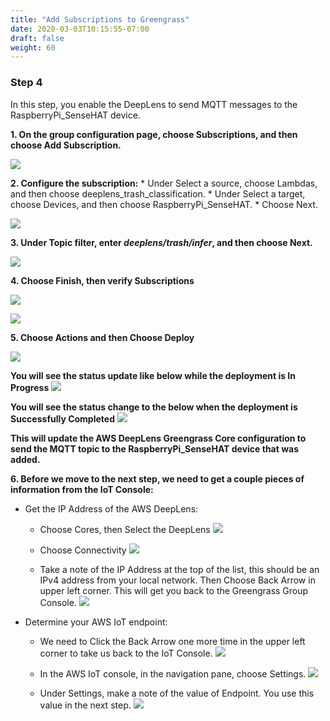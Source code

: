 ```yaml
---
title: "Add Subscriptions to Greengrass"
date: 2020-03-03T10:15:55-07:00
draft: false
weight: 60
---
```

### Step 4 

In this step, you enable the DeepLens to send MQTT messages to the RaspberryPi_SenseHAT device.

**1. On the group configuration page, choose Subscriptions, and then choose Add Subscription.**

![](/images/400_advanced/410_build_a_custom_ml/416_connect_iot/416d_add_gg_subscriptions/416d_step1_choose_subscription.png)

**2. Configure the subscription:**
    * Under Select a source, choose Lambdas, and then choose deeplens_trash_classification.
    * Under Select a target, choose Devices, and then choose RaspberryPi_SenseHAT.
    * Choose Next.

![](/images/400_advanced/410_build_a_custom_ml/416_connect_iot/416d_add_gg_subscriptions/416d_step2_add_subscription.png)


**3.	Under Topic filter, enter ***deeplens/trash/infer***, and then choose Next.**

![](/images/400_advanced/410_build_a_custom_ml/416_connect_iot/416d_add_gg_subscriptions/416d_step3_add_subscription_topic.png)

**4.	Choose Finish, then verify Subscriptions**

![](/images/400_advanced/410_build_a_custom_ml/416_connect_iot/416d_add_gg_subscriptions/416d_step4_add_subscription_finish.png)

![](/images/400_advanced/410_build_a_custom_ml/416_connect_iot/416d_add_gg_subscriptions/416d_step4b_add_subscription_verify.png)


**5.	Choose Actions and then Choose Deploy**

![](/images/400_advanced/410_build_a_custom_ml/416_connect_iot/416d_add_gg_subscriptions/416d_step5_add_subscription_deploy.png)

**You will see the status update like below while the deployment is In Progress**
![](/images/400_advanced/410_build_a_custom_ml/416_connect_iot/416d_add_gg_subscriptions/416d_step5_add_subscription_deploy_progress.png)


**You will see the status change to the below when the deployment is Successfully Completed**
![](/images/400_advanced/410_build_a_custom_ml/416_connect_iot/416d_add_gg_subscriptions/416d_step5_add_subscription_deploy_success.png)



**This will update the AWS DeepLens Greengrass Core configuration to send the MQTT topic to the RaspberryPi_SenseHAT device that was added.**


**6. Before we move to the next step, we need to get a couple pieces of information from the IoT Console:**

* Get the IP Address of the AWS DeepLens:
    
    * Choose Cores, then Select the DeepLens
    ![](/images/400_advanced/410_build_a_custom_ml/416_connect_iot/416d_add_gg_subscriptions/416d_step6_get_dl_ip.png)
    
    * Choose Connectivity
    ![](/images/400_advanced/410_build_a_custom_ml/416_connect_iot/416d_add_gg_subscriptions/416d_step6_get_dl_ip_conn.png)

    * Take a note of the IP Address at the top of the list, this should be an IPv4 address from your local network. Then Choose Back Arrow in upper left corner.  This will get you back to the Greengrass Group Console.
    ![](/images/400_advanced/410_build_a_custom_ml/416_connect_iot/416d_add_gg_subscriptions/416d_step6_get_dl_ip_view.png)


* Determine your AWS IoT endpoint:
    
    * We need to Click the Back Arrow one more time in the upper left corner to take us back to the IoT Console.
    ![](/images/400_advanced/410_build_a_custom_ml/416_connect_iot/416d_add_gg_subscriptions/416d_step6_get_iot_endpoint_back.png)

    * In the AWS IoT console, in the navigation pane, choose Settings.
    ![](/images/400_advanced/410_build_a_custom_ml/416_connect_iot/416d_add_gg_subscriptions/416d_step6_get_iot_endpoint_settings.png)
   

    * Under Settings, make a note of the value of Endpoint. You use this value in the next step.
    ![](/images/400_advanced/410_build_a_custom_ml/416_connect_iot/416d_add_gg_subscriptions/416d_step6_get_iot_endpoint.png)
